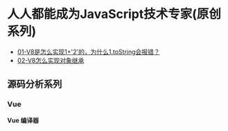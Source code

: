 # 人人都能成为JavaScript技术专家(原创系列)
 * [01-V8是怎么实现1+'2'的，为什么1.toString会报错？](https://www.yuque.com/docs/share/b1bc6163-c0c3-4363-9825-8826436b00ee?#)
 * [02-V8怎么实现对象继承](https://www.yuque.com/docs/share/e1c40080-dbb9-4dc3-bc63-494dcb7dd075?#)

## 源码分析系列
### Vue
**Vue 编译器**

